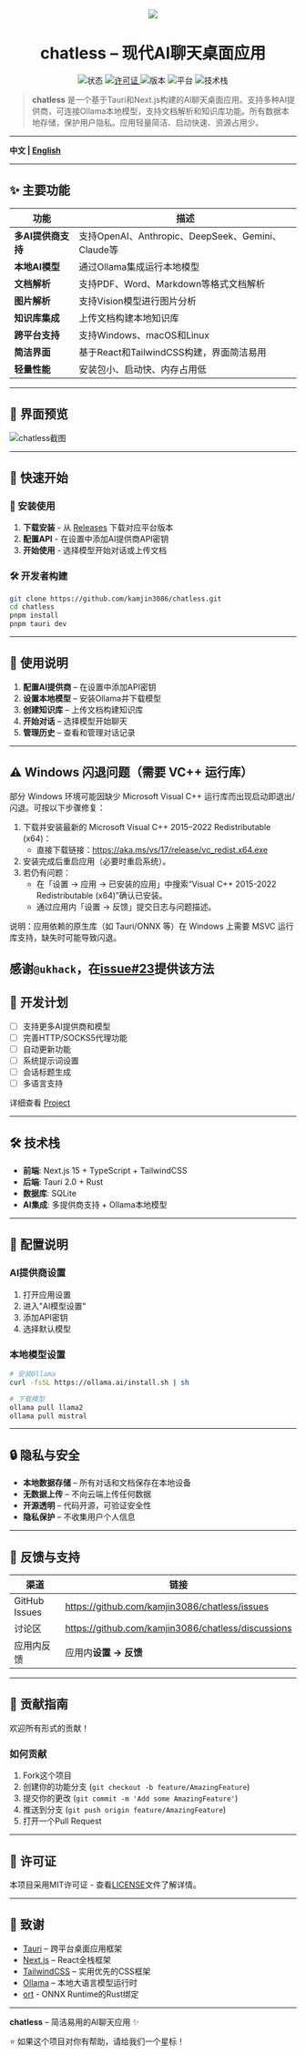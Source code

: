 <div align="center">
  <img  src="public/logo.svg"/>
</div>


<h1 align="center">
  chatless – 现代AI聊天桌面应用
</h1>

<p align="center">
  <img alt="状态" src="https://img.shields.io/badge/status-active-success?style=flat-square" />
  <a href="https://github.com/kamjin3086/chatless/blob/main/LICENSE">
    <img alt="许可证" src="https://img.shields.io/badge/license-MIT-green?style=flat-square" />
  </a>
  <img alt="版本" src="https://img.shields.io/badge/version-v0.1.0-blue?style=flat-square" />
  <img alt="平台" src="https://img.shields.io/badge/platform-cross--platform-orange?style=flat-square" />
  <img alt="技术栈" src="https://img.shields.io/badge/stack-Tauri%20%7C%20Next.js%20%7C%20Rust-purple?style=flat-square" />
</p>

> **chatless** 是一个基于Tauri和Next.js构建的AI聊天桌面应用。支持多种AI提供商，可连接Ollama本地模型，支持文档解析和知识库功能。所有数据本地存储，保护用户隐私。应用轻量简洁、启动快速、资源占用少。

---

**中文 | [English](README_EN.md)**

---

## ✨ 主要功能

| 功能 | 描述 |
| --- | --- |
| **多AI提供商支持** | 支持OpenAI、Anthropic、DeepSeek、Gemini、Claude等 |
| **本地AI模型** | 通过Ollama集成运行本地模型 |
| **文档解析** | 支持PDF、Word、Markdown等格式文档解析 |
| **图片解析** | 支持Vision模型进行图片分析 |
| **知识库集成** | 上传文档构建本地知识库 |
| **跨平台支持** | 支持Windows、macOS和Linux |
| **简洁界面** | 基于React和TailwindCSS构建，界面简洁易用 |
| **轻量性能** | 安装包小、启动快、内存占用低 |

---

## 📸 界面预览

![chatless截图](/docs/assets/screenshot-main1.png)

---

## 🚀 快速开始

### 🎯 安装使用
1. **下载安装** - 从 [Releases](https://github.com/kamjin3086/chatless/releases) 下载对应平台版本
2. **配置API** - 在设置中添加AI提供商API密钥
3. **开始使用** - 选择模型开始对话或上传文档

### 🛠️ 开发者构建
```bash
git clone https://github.com/kamjin3086/chatless.git
cd chatless
pnpm install
pnpm tauri dev
```

---

## 📝 使用说明

1. **配置AI提供商** – 在设置中添加API密钥
2. **设置本地模型** – 安装Ollama并下载模型
3. **创建知识库** – 上传文档构建知识库
4. **开始对话** – 选择模型开始聊天
5. **管理历史** – 查看和管理对话记录

---

## ⚠️ Windows 闪退问题（需要 VC++ 运行库）

部分 Windows 环境可能因缺少 Microsoft Visual C++ 运行库而出现启动即退出/闪退。可按以下步骤修复：

1. 下载并安装最新的 Microsoft Visual C++ 2015–2022 Redistributable (x64)：
   - 直接下载链接：<https://aka.ms/vs/17/release/vc_redist.x64.exe>
2. 安装完成后重启应用（必要时重启系统）。
3. 若仍有问题：
   - 在「设置 → 应用 → 已安装的应用」中搜索“Visual C++ 2015-2022 Redistributable (x64)”确认已安装。
   - 通过应用内「设置 → 反馈」提交日志与问题描述。

说明：应用依赖的原生库（如 Tauri/ONNX 等）在 Windows 上需要 MSVC 运行库支持，缺失时可能导致闪退。

感谢`@ukhack`，在[issue#23](https://github.com/kamjin3086/chatless/issues/23)提供该方法
---

## 🎯 开发计划

- [ ] 支持更多AI提供商和模型
- [ ] 完善HTTP/SOCKS5代理功能
- [ ] 自动更新功能
- [ ] 系统提示词设置
- [ ] 会话标题生成
- [ ] 多语言支持

详细查看 [Project](https://github.com/users/kamjin3086/projects/1)

---

## 🛠️ 技术栈

- **前端**: Next.js 15 + TypeScript + TailwindCSS
- **后端**: Tauri 2.0 + Rust
- **数据库**: SQLite
- **AI集成**: 多提供商支持 + Ollama本地模型

---

## 🔧 配置说明

### AI提供商设置
1. 打开应用设置
2. 进入"AI模型设置"
3. 添加API密钥
4. 选择默认模型

### 本地模型设置
```bash
# 安装Ollama
curl -fsSL https://ollama.ai/install.sh | sh

# 下载模型
ollama pull llama2
ollama pull mistral
```

---

## 🔒 隐私与安全

* **本地数据存储** – 所有对话和文档保存在本地设备
* **无数据上传** – 不向云端上传任何数据
* **开源透明** – 代码开源，可验证安全性
* **隐私保护** – 不收集用户个人信息

---

## 💬 反馈与支持

| 渠道 | 链接 |
| --- | --- |
| GitHub Issues | <https://github.com/kamjin3086/chatless/issues> |
| 讨论区 | <https://github.com/kamjin3086/chatless/discussions> |
| 应用内反馈 | 应用内**设置 → 反馈** |

---

## 🤝 贡献指南

欢迎所有形式的贡献！

### 如何贡献
1. Fork这个项目
2. 创建你的功能分支 (`git checkout -b feature/AmazingFeature`)
3. 提交你的更改 (`git commit -m 'Add some AmazingFeature'`)
4. 推送到分支 (`git push origin feature/AmazingFeature`)
5. 打开一个Pull Request

---

## 📜 许可证

本项目采用MIT许可证 - 查看[LICENSE](LICENSE)文件了解详情。

---

## 🙏 致谢

- [Tauri](https://tauri.app/) – 跨平台桌面应用框架
- [Next.js](https://nextjs.org/) – React全栈框架
- [TailwindCSS](https://tailwindcss.com/) – 实用优先的CSS框架
- [Ollama](https://ollama.ai/) – 本地大语言模型运行时
- [ort](https://ort.pyke.io/) - ONNX Runtime的Rust绑定

---

<p align="center">

**chatless** – 简洁易用的AI聊天应用 ✨

⭐ 如果这个项目对你有帮助，请给我们一个星标！

</p> 
